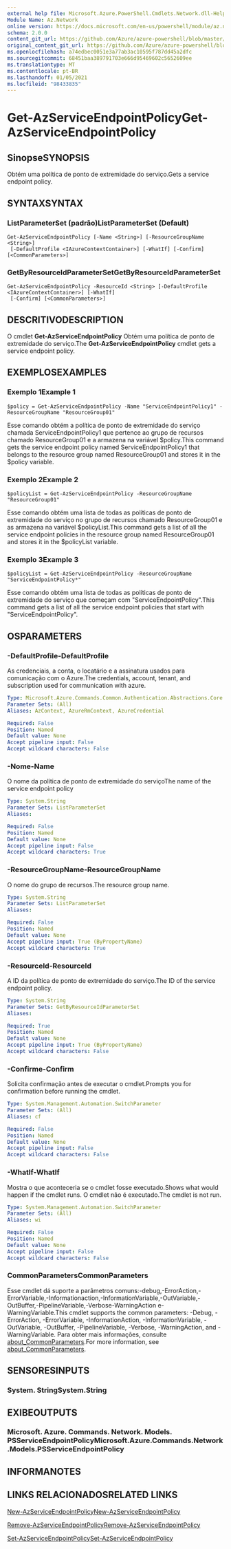 ```yaml
---
external help file: Microsoft.Azure.PowerShell.Cmdlets.Network.dll-Help.xml
Module Name: Az.Network
online version: https://docs.microsoft.com/en-us/powershell/module/az.network/get-azserviceendpointpolicy
schema: 2.0.0
content_git_url: https://github.com/Azure/azure-powershell/blob/master/src/Network/Network/help/Get-AzServiceEndpointPolicy.md
original_content_git_url: https://github.com/Azure/azure-powershell/blob/master/src/Network/Network/help/Get-AzServiceEndpointPolicy.md
ms.openlocfilehash: a74edbec0051e3a77ab3ac10595f787dd45a2dfc
ms.sourcegitcommit: 68451baa389791703e666d95469602c5652609ee
ms.translationtype: MT
ms.contentlocale: pt-BR
ms.lasthandoff: 01/05/2021
ms.locfileid: "98433835"
---
```

# <span data-ttu-id="6ae15-101">Get-AzServiceEndpointPolicy</span><span class="sxs-lookup"><span data-stu-id="6ae15-101">Get-AzServiceEndpointPolicy</span></span>

## <span data-ttu-id="6ae15-102">Sinopse</span><span class="sxs-lookup"><span data-stu-id="6ae15-102">SYNOPSIS</span></span>
<span data-ttu-id="6ae15-103">Obtém uma política de ponto de extremidade do serviço.</span><span class="sxs-lookup"><span data-stu-id="6ae15-103">Gets a service endpoint policy.</span></span>

## <span data-ttu-id="6ae15-104">SYNTAX</span><span class="sxs-lookup"><span data-stu-id="6ae15-104">SYNTAX</span></span>

### <span data-ttu-id="6ae15-105">ListParameterSet (padrão)</span><span class="sxs-lookup"><span data-stu-id="6ae15-105">ListParameterSet (Default)</span></span>
```
Get-AzServiceEndpointPolicy [-Name <String>] [-ResourceGroupName <String>]
 [-DefaultProfile <IAzureContextContainer>] [-WhatIf] [-Confirm] [<CommonParameters>]
```

### <span data-ttu-id="6ae15-106">GetByResourceIdParameterSet</span><span class="sxs-lookup"><span data-stu-id="6ae15-106">GetByResourceIdParameterSet</span></span>
```
Get-AzServiceEndpointPolicy -ResourceId <String> [-DefaultProfile <IAzureContextContainer>] [-WhatIf]
 [-Confirm] [<CommonParameters>]
```

## <span data-ttu-id="6ae15-107">DESCRITIVO</span><span class="sxs-lookup"><span data-stu-id="6ae15-107">DESCRIPTION</span></span>
<span data-ttu-id="6ae15-108">O cmdlet **Get-AzServiceEndpointPolicy** Obtém uma política de ponto de extremidade do serviço.</span><span class="sxs-lookup"><span data-stu-id="6ae15-108">The **Get-AzServiceEndpointPolicy** cmdlet gets a service endpoint policy.</span></span>

## <span data-ttu-id="6ae15-109">EXEMPLOS</span><span class="sxs-lookup"><span data-stu-id="6ae15-109">EXAMPLES</span></span>

### <span data-ttu-id="6ae15-110">Exemplo 1</span><span class="sxs-lookup"><span data-stu-id="6ae15-110">Example 1</span></span>
```
$policy = Get-AzServiceEndpointPolicy -Name "ServiceEndpointPolicy1" -ResourceGroupName "ResourceGroup01"
```

<span data-ttu-id="6ae15-111">Esse comando obtém a política de ponto de extremidade do serviço chamada ServiceEndpointPolicy1 que pertence ao grupo de recursos chamado ResourceGroup01 e a armazena na variável $policy.</span><span class="sxs-lookup"><span data-stu-id="6ae15-111">This command gets the service endpoint policy named ServiceEndpointPolicy1 that belongs to the resource group named ResourceGroup01 and stores it in the $policy variable.</span></span>

### <span data-ttu-id="6ae15-112">Exemplo 2</span><span class="sxs-lookup"><span data-stu-id="6ae15-112">Example 2</span></span>
```
$policyList = Get-AzServiceEndpointPolicy -ResourceGroupName "ResourceGroup01"
```

<span data-ttu-id="6ae15-113">Esse comando obtém uma lista de todas as políticas de ponto de extremidade do serviço no grupo de recursos chamado ResourceGroup01 e as armazena na variável $policyList.</span><span class="sxs-lookup"><span data-stu-id="6ae15-113">This command gets a list of all the service endpoint policies in the resource group named ResourceGroup01 and stores it in the $policyList variable.</span></span>

### <span data-ttu-id="6ae15-114">Exemplo 3</span><span class="sxs-lookup"><span data-stu-id="6ae15-114">Example 3</span></span>
```
$policyList = Get-AzServiceEndpointPolicy -ResourceGroupName "ServiceEndpointPolicy*"
```

<span data-ttu-id="6ae15-115">Esse comando obtém uma lista de todas as políticas de ponto de extremidade do serviço que começam com "ServiceEndpointPolicy".</span><span class="sxs-lookup"><span data-stu-id="6ae15-115">This command gets a list of all the service endpoint policies that start with "ServiceEndpointPolicy".</span></span>

## <span data-ttu-id="6ae15-116">OS</span><span class="sxs-lookup"><span data-stu-id="6ae15-116">PARAMETERS</span></span>

### <span data-ttu-id="6ae15-117">-DefaultProfile</span><span class="sxs-lookup"><span data-stu-id="6ae15-117">-DefaultProfile</span></span>
<span data-ttu-id="6ae15-118">As credenciais, a conta, o locatário e a assinatura usados para comunicação com o Azure.</span><span class="sxs-lookup"><span data-stu-id="6ae15-118">The credentials, account, tenant, and subscription used for communication with azure.</span></span>

```yaml
Type: Microsoft.Azure.Commands.Common.Authentication.Abstractions.Core.IAzureContextContainer
Parameter Sets: (All)
Aliases: AzContext, AzureRmContext, AzureCredential

Required: False
Position: Named
Default value: None
Accept pipeline input: False
Accept wildcard characters: False
```

### <span data-ttu-id="6ae15-119">-Nome</span><span class="sxs-lookup"><span data-stu-id="6ae15-119">-Name</span></span>
<span data-ttu-id="6ae15-120">O nome da política de ponto de extremidade do serviço</span><span class="sxs-lookup"><span data-stu-id="6ae15-120">The name of the service endpoint policy</span></span>

```yaml
Type: System.String
Parameter Sets: ListParameterSet
Aliases:

Required: False
Position: Named
Default value: None
Accept pipeline input: False
Accept wildcard characters: True
```

### <span data-ttu-id="6ae15-121">-ResourceGroupName</span><span class="sxs-lookup"><span data-stu-id="6ae15-121">-ResourceGroupName</span></span>
<span data-ttu-id="6ae15-122">O nome do grupo de recursos.</span><span class="sxs-lookup"><span data-stu-id="6ae15-122">The resource group name.</span></span>

```yaml
Type: System.String
Parameter Sets: ListParameterSet
Aliases:

Required: False
Position: Named
Default value: None
Accept pipeline input: True (ByPropertyName)
Accept wildcard characters: True
```

### <span data-ttu-id="6ae15-123">-ResourceId</span><span class="sxs-lookup"><span data-stu-id="6ae15-123">-ResourceId</span></span>
<span data-ttu-id="6ae15-124">A ID da política de ponto de extremidade do serviço.</span><span class="sxs-lookup"><span data-stu-id="6ae15-124">The ID of the service endpoint policy.</span></span>

```yaml
Type: System.String
Parameter Sets: GetByResourceIdParameterSet
Aliases:

Required: True
Position: Named
Default value: None
Accept pipeline input: True (ByPropertyName)
Accept wildcard characters: False
```

### <span data-ttu-id="6ae15-125">-Confirme</span><span class="sxs-lookup"><span data-stu-id="6ae15-125">-Confirm</span></span>
<span data-ttu-id="6ae15-126">Solicita confirmação antes de executar o cmdlet.</span><span class="sxs-lookup"><span data-stu-id="6ae15-126">Prompts you for confirmation before running the cmdlet.</span></span>

```yaml
Type: System.Management.Automation.SwitchParameter
Parameter Sets: (All)
Aliases: cf

Required: False
Position: Named
Default value: None
Accept pipeline input: False
Accept wildcard characters: False
```

### <span data-ttu-id="6ae15-127">-WhatIf</span><span class="sxs-lookup"><span data-stu-id="6ae15-127">-WhatIf</span></span>
<span data-ttu-id="6ae15-128">Mostra o que aconteceria se o cmdlet fosse executado.</span><span class="sxs-lookup"><span data-stu-id="6ae15-128">Shows what would happen if the cmdlet runs.</span></span> <span data-ttu-id="6ae15-129">O cmdlet não é executado.</span><span class="sxs-lookup"><span data-stu-id="6ae15-129">The cmdlet is not run.</span></span>

```yaml
Type: System.Management.Automation.SwitchParameter
Parameter Sets: (All)
Aliases: wi

Required: False
Position: Named
Default value: None
Accept pipeline input: False
Accept wildcard characters: False
```

### <span data-ttu-id="6ae15-130">CommonParameters</span><span class="sxs-lookup"><span data-stu-id="6ae15-130">CommonParameters</span></span>
<span data-ttu-id="6ae15-131">Esse cmdlet dá suporte a parâmetros comuns:-debug,-ErrorAction,-ErrorVariable,-Informationaction,-InformationVariable,-OutVariable,-OutBuffer,-PipelineVariable,-Verbose-WarningAction e-WarningVariable.</span><span class="sxs-lookup"><span data-stu-id="6ae15-131">This cmdlet supports the common parameters: -Debug, -ErrorAction, -ErrorVariable, -InformationAction, -InformationVariable, -OutVariable, -OutBuffer, -PipelineVariable, -Verbose, -WarningAction, and -WarningVariable.</span></span> <span data-ttu-id="6ae15-132">Para obter mais informações, consulte [about_CommonParameters](http://go.microsoft.com/fwlink/?LinkID=113216).</span><span class="sxs-lookup"><span data-stu-id="6ae15-132">For more information, see [about_CommonParameters](http://go.microsoft.com/fwlink/?LinkID=113216).</span></span>

## <span data-ttu-id="6ae15-133">SENSORES</span><span class="sxs-lookup"><span data-stu-id="6ae15-133">INPUTS</span></span>

### <span data-ttu-id="6ae15-134">System. String</span><span class="sxs-lookup"><span data-stu-id="6ae15-134">System.String</span></span>

## <span data-ttu-id="6ae15-135">EXIBE</span><span class="sxs-lookup"><span data-stu-id="6ae15-135">OUTPUTS</span></span>

### <span data-ttu-id="6ae15-136">Microsoft. Azure. Commands. Network. Models. PSServiceEndpointPolicy</span><span class="sxs-lookup"><span data-stu-id="6ae15-136">Microsoft.Azure.Commands.Network.Models.PSServiceEndpointPolicy</span></span>

## <span data-ttu-id="6ae15-137">INFORMA</span><span class="sxs-lookup"><span data-stu-id="6ae15-137">NOTES</span></span>

## <span data-ttu-id="6ae15-138">LINKS RELACIONADOS</span><span class="sxs-lookup"><span data-stu-id="6ae15-138">RELATED LINKS</span></span>

[<span data-ttu-id="6ae15-139">New-AzServiceEndpointPolicy</span><span class="sxs-lookup"><span data-stu-id="6ae15-139">New-AzServiceEndpointPolicy</span></span>](./New-AzServiceEndpointPolicy.md)

[<span data-ttu-id="6ae15-140">Remove-AzServiceEndpointPolicy</span><span class="sxs-lookup"><span data-stu-id="6ae15-140">Remove-AzServiceEndpointPolicy</span></span>](./Remove-AzServiceEndpointPolicy.md)

[<span data-ttu-id="6ae15-141">Set-AzServiceEndpointPolicy</span><span class="sxs-lookup"><span data-stu-id="6ae15-141">Set-AzServiceEndpointPolicy</span></span>](./Set-AzServiceEndpointPolicy.md)
